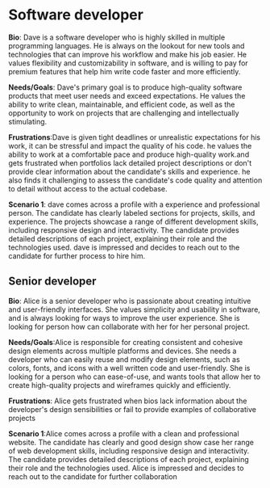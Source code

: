 # Software developer

**Bio**: Dave is a software developer who is highly skilled in multiple
programming languages. He is always on the lookout for new tools and
technologies that can improve his workflow and make his job easier. He values
flexibility and customizability in software, and is willing to pay for premium
features that help him write code faster and more efficiently.

**Needs/Goals**: Dave's primary goal is to produce high-quality software
products that meet user needs and exceed expectations. He values the ability to
write clean, maintainable, and efficient code, as well as the opportunity to
work on projects that are challenging and intellectually stimulating.

**Frustrations**:Dave is given tight deadlines or unrealistic expectations for
his work, it can be stressful and impact the quality of his code. he values the
ability to work at a comfortable pace and produce high-quality work.and gets
frustrated when portfolios lack detailed project descriptions or don't provide
clear information about the candidate's skills and experience. he also finds it
challenging to assess the candidate's code quality and attention to detail
without access to the actual codebase.

**Scenario 1**: dave comes across a profile with a experience and professional
person. The candidate has clearly labeled sections for projects, skills, and
experience. The projects showcase a range of different development skills,
including responsive design and interactivity. The candidate provides detailed
descriptions of each project, explaining their role and the technologies used.
dave is impressed and decides to reach out to the candidate for further process
to hire him.

<!-- more persona -->

## Senior developer

**Bio**: Alice is a senior developer who is passionate about creating intuitive
and user-friendly interfaces. She values simplicity and usability in software,
and is always looking for ways to improve the user experience. She is looking
for person how can collaborate with her for her personal project.

**Needs/Goals**:Alice is responsible for creating consistent and cohesive design
elements across multiple platforms and devices. She needs a developer who can
easily reuse and modify design elements, such as colors, fonts, and icons with a
well written code and user-friendly. She is looking for a person who can
ease-of-use, and wants tools that allow her to create high-quality projects and
wireframes quickly and efficiently.

**Frustrations**: Alice gets frustrated when bios lack information about the
developer's design sensibilities or fail to provide examples of collaborative
projects

**Scenario 1**:Alice comes across a profile with a clean and professional
website. The candidate has clearly and good design show case her range of web
development skills, including responsive design and interactivity. The candidate
provides detailed descriptions of each project, explaining their role and the
technologies used. Alice is impressed and decides to reach out to the candidate
for further collaboration
